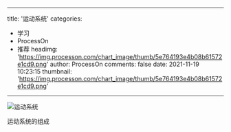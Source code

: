 
---
title: '运动系统'
categories: 
 - 学习
 - ProcessOn
 - 推荐
headimg: 'https://img.processon.com/chart_image/thumb/5e764193e4b08b61572e1cd9.png'
author: ProcessOn
comments: false
date: 2021-11-19 10:23:15
thumbnail: 'https://img.processon.com/chart_image/thumb/5e764193e4b08b61572e1cd9.png'
---

<div>   
<img class="thumb" alt="运动系统" src="https://img.processon.com/chart_image/thumb/5e764193e4b08b61572e1cd9.png" referrerpolicy="no-referrer">
<p>运动系统的组成</p>  
</div>
            